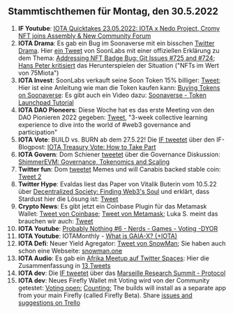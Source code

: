 ## Stammtischthemen für Montag, den 30.5.2022

1. **IF Youtube**: [IOTA Quicktakes 23.05.2022: IOTA x Nedo Project, Cromy NFT joins Assembly & New Community Forum](https://www.youtube.com/watch?v=FHjkLRXlidc<)
2. **IOTA Drama**: Es gab ein Bug im Soonaverse mit ein bisschen [Twitter Drama](https://twitter.com/MeowtaNFT/status/1528793550242033664?s=20&t=iXZkBi3YlfzySL6wWF9kZw). Hier [ein Tweet](https://twitter.com/soon_labs/status/1528938231089094657?s=20&t=iXZkBi3YlfzySL6wWF9kZw) von SoonLabs mit einer offiziellen Erklärung zu dem Thema: [Addressing NFT Badge Bug: Git Issues #725 and #724](https://docs.google.com/document/d/1YkPa-bmZbeChuxcYKLKEkRAJum-DLoV_jArKW62Tu9o/edit); [Hans Peter kritisiert](https://twitter.com/HansTechniq/status/1529018811747287042?s=20&t=37xLnltMu_VdmWdp1rYveA) das Herunterspielen der Situation ("NFTs im Wert von 75Miota")
3. **IOTA Invest**: SoonLabs verkauft seine Soon Token 15% billiger: [Tweet](https://twitter.com/soon_labs/status/1528966613235421184?s=20&t=iXZkBi3YlfzySL6wWF9kZw); Hier ist eine Anleitung wie man die Token kaufen kann: [Buying Tokens on Soonaverse](https://docs.soonaverse.com/en/token-launchpad/buying-tokens): Es gibt auch ein Video dazu: [Soonaverse - Token Launchpad Tutorial](https://www.youtube.com/watch?v=pj6xJqOAaT0)
4. **IOTA DAO Pioneers**: Diese Woche hat es das erste Meeting von den DAO Pionieren 2022 gegeben: [Tweet](https://twitter.com/iota/status/1528714868353794049?s=20&t=iXZkBi3YlfzySL6wWF9kZw), "3-week collective learning experience to dive into the world of #web3 governance and participation"
5. **IOTA Vote**: BUILD vs. BURN ab dem 27.5.22! Die [IF tweetet](https://twitter.com/iota/status/1529084815408091138?s=20&t=7ZHZsXTje3u2GDtf8NtbSA) über den IF-Blogpost: [IOTA Treasury Vote: How to Take Part](https://blog.iota.org/iota-treasury-vote-how-to-take-part/)
6. **IOTA Govern**: Dom Schiener [tweetet](https://twitter.com/DomSchiener/status/1529033630181466119?s=20&t=7ZHZsXTje3u2GDtf8NtbSA) über die Governance Diskussion: [ShimmerEVM: Governance, Tokenomics and Scaling](https://govern.iota.org/t/discussion-shimmerevm-governance-tokenomics-and-scaling/1301)
7. **Twitter fun**: Dom [tweetet](https://twitter.com/DomSchiener/status/1529049585548681216?s=20&t=vmYLZbu4ab_SzlHyi0JmAA) Memes und will Canabis backed stable coin: [Tweet 2](https://twitter.com/DomSchiener/status/1529166895491993601?s=20&t=44ZwuNuqV_SpV64t91uBCQ)
8. **Twitter Hype**: Evaldas liest das Paper von Vitalik Buterin vom 10.5.22 über [Decentralized Society: Finding Web3's Soul](https://papers.ssrn.com/sol3/papers.cfm?abstract_id=4105763) und erklärt, dass Stardust hier die Lösung ist: [Tweet](https://twitter.com/lunfardo314/status/1529175613751402496?s=20&t=vmYLZbu4ab_SzlHyi0JmAA)
9. **Crypto News**: Es gibt jetzt ein Coinbase Plugin für das Metamask Wallet: [Tweet von Coinbase](https://twitter.com/coinbase/status/1529131146625224707?s=20&t=44ZwuNuqV_SpV64t91uBCQ); [Tweet von Metamask](https://twitter.com/MetaMask/status/1529173679099158528?s=20&t=pa7CU--_pE4fxolhedAG4Q); Luka S. meint das brauchen wir auch: [Tweet](https://twitter.com/lukastanisic99/status/1529181909246529547?s=20&t=pa7CU--_pE4fxolhedAG4Q)
10. **IOTA Youtube**: [Probably Nothing #6 - Nerds - Games - Voting -DYOR](https://www.youtube.com/watch?v=c9oxKB2KR60)
11. **IOTA Youtube**: IOTAMonthly - [What is GAIA-X? (+IOTA)](https://www.youtube.com/watch?v=Uvh26oeS17I)
12. **IOTA Defi**: Neuer Yield Agregator: [Tweet von SnowMan](https://twitter.com/SnowMan_Finance/status/1529021606483271680?s=20&t=vmYLZbu4ab_SzlHyi0JmAA); Sie haben auch schon eine Webseite: [snowman.one](https://www.snowman.one/)
13. **IOTA Audio**: Es gab ein [Afrika Meetup auf Twitter Spaces](https://twitter.com/IotaNigeria/status/1525563185461329920?s=20&t=pa7CU--_pE4fxolhedAG4Q): Hier die Zusammenfassung in [13 Tweets](https://twitter.com/IotaNigeria/status/1529168445203435520?s=20&t=pa7CU--_pE4fxolhedAG4Q)
14. **IOTA dev**: Die [IF tweetet](https://twitter.com/iota/status/1529145203873001474?s=20&t=pa7CU--_pE4fxolhedAG4Q) über das [Marseille Research Summit - Protocol](https://github.com/iotaledger/research-updates/discussions/35)
15. **IOTA dev**: Neues Firefly Wallet mit Voting wird von der Community getestet: [Voting open:](https://github.com/iotaledger/firefly/actions/runs/2379346609) [Counting:](https://github.com/iotaledger/firefly/actions/runs/2379347418)
The builds will install as a separate app from your main Firefly (called Firefly Beta). Share [issues and suggestions on Trello](https://trello.com/invite/b/t4hdVF1z/ca479a66e9e1b592b5ca6d65298bfd4a/firefly-voting-alpha-testing)
